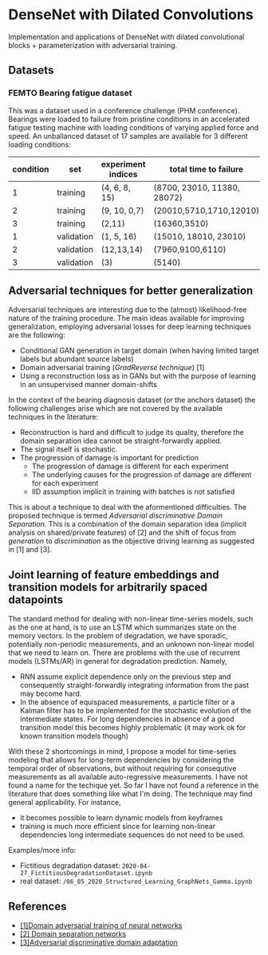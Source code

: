 # DenseNet with Dilated Convolutions
Implementation and applications of DenseNet with dilated convolutional blocks + parameterization with adversarial training.

## Datasets
### FEMTO Bearing fatigue dataset
This was a dataset used in a conference challenge (PHM conference). Bearings were loaded to failure from pristine conditions in an accelerated fatigue testing 
machine with loading conditions of varying applied force and speed. An unballanced dataset of 17 samples are available for 3 different loading conditions:

|condition |set|experiment indices|total time to failure|exp_strings|
|-- | -- | -- | -- |--|
|1| training | (4, 6, 8, 15)| (8700, 23010, 11380, 28072) |... |
|2|training|(9, 10, 0,7)|(20010,5710,1710,12010)|...|
|3|training|(2,11)|(16360,3510) | ...|
|1|validation| (1, 5, 16) | (15010, 18010, 23010) | ...|
|2|validation|(12,13,14)|(7960,9100,6110)|...|
|3|validation|(3) | (5140)|...|


## Adversarial techniques for better generalization
Adversarial techniques are interesting due to the (almost) likelihood-free nature of the training procedure.
The main ideas available for improving generalization, employing adversarial losses for deep learning techniques are the following:

* Conditional GAN generation in target domain (when having limited target labels but abundant source labels)
* Domain adversarial training (*GradReverse technique*) \[1\]
* Using a reconstruction loss as in GANs but with the purpose of learning in an unsupervised manner domain-shifts 

In the context of the bearing diagnosis dataset (or the anchors dataset) the following challenges arise which are not covered by the available techniques in the literature:
* Reconstruction is hard and difficult to judge its quality, therefore the domain separation idea cannot be straight-forwardly applied.
* The signal itself is stochastic.
* The progression of damage is important for prediction 
  * The progression of damage is different for each experiment
  * The underlying causes for the progression of damage are different for each experiment
  * IID assumption implicit in training with batches is not satisfied

This is about a technique to deal with the aformentioned difficulties. The proposed technique is termed *Adversarial discriminative Domain Separation*.
This is a combination of the domain separation idea (implicit analysis on shared/private features) of \[2\] and the shift of focus from *generation* to *discrimination* 
as the objective driving learning as suggested in \[1\] and \[3\]. 

## Joint learning of feature embeddings and transition models for arbitrarily spaced datapoints
The standard method for dealing with non-linear time-series models, such as the one at hand, is to use an LSTM which summarizes state on the memory vectors. 
In the problem of degradation, we have sporadic, potentially non-periodic measurements, and an unknown non-linear model that we need to learn on.
There are problems with the use of recurrent models (LSTMs/AR) in general for degradation prediction. Namely,
 * RNN assume explicit dependence only on the previous step and consequently straight-forwardly integrating information from the past may become hard. 
 * In the absence of equispaced measurements, a particle filter or a Kalman filter has to be implemented for the stochastic evolution of the intermediate states. For long dependencies in absence of a good transition model this becomes highly problematic (it may work ok for known transition models though)

With these 2 shortcomings in mind, I propose a model for time-series modeling that allows for long-term dependencies by considering the temporal order of observations, but without requiring 
for consequtive measurements as all available auto-regressive measurements. I have not found a name for the techique yet. So far I have not found a reference in 
the literature that does something like what I'm doing. The technique may find general applicability. For instance, 
* it becomes possible to learn  dynamic models from keyframes
* training is much more efficient since for learning non-linear dependencies long intermediate sequences do not need to be used.

Examples/more info:
* Fictitious degradation dataset: `2020-04-27_FictitiousDegradationDataset.ipynb`
* real dataset: `/06_05_2020_Structured_Learning_GraphNets_Gamma.ipynb` 

## References
* [\[1\]Domain adversarial training of neural networks](https://arxiv.org/abs/1505.07818)
* [\[2\] Domain separation networks](http://papers.nips.cc/paper/6254-domain-separation-networks.pdf) 
* [\[3\]Adversarial discriminative domain adaptation](http://openaccess.thecvf.com/content_cvpr_2017/papers/Tzeng_Adversarial_Discriminative_Domain_CVPR_2017_paper.pdf)

